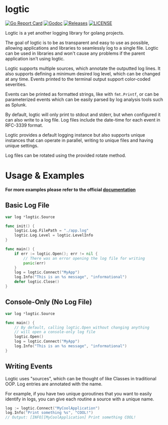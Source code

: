 # logtic

[![Go Report Card](https://goreportcard.com/badge/github.com/ecnepsnai/logtic?style=flat-square)](https://goreportcard.com/report/github.com/ecnepsnai/logtic)
[![Godoc](https://img.shields.io/badge/go-documentation-blue.svg?style=flat-square)](https://pkg.go.dev/github.com/ecnepsnai/logtic)
[![Releases](https://img.shields.io/github/release/ecnepsnai/logtic/all.svg?style=flat-square)](https://github.com/ecnepsnai/logtic/releases)
[![LICENSE](https://img.shields.io/github/license/ecnepsnai/logtic.svg?style=flat-square)](https://github.com/ecnepsnai/logtic/blob/master/LICENSE)

Logtic is a yet another logging library for golang projects.

The goal of logtic is to be as transparent and easy to use as possible, allowing applications and libraries to
seamlessly log to a single file. Logtic can be used in libraries and won't cause any problems if the parent
application isn't using logtic.

Logtic supports multiple sources, which annotate the outputted log lines. It also supports defining a minimum
desired log level, which can be changed at any time. Events printed to the terminal output support color-coded
severities.

Events can be printed as formatted strings, like with `fmt.Printf`, or can be parameterized events which can be
easily parsed by log analysis tools such as Splunk.

By default, logtic will only print to stdout and stderr, but when configured it can also write to a log file. Log
files include the date-time for each event in RFC-3339 format.

Logtic provides a default logging instance but also supports unique instances that can operate in parallel, writing
to unique files and having unique settings.

Log files can be rotated using the provided rotate method.

# Usage & Examples

**For more examples please refer to the official [documentation](https://pkg.go.dev/github.com/ecnepsnai/logtic)**

## Basic Log File

```go
var log *logtic.Source

func init() {
    logtic.Log.FilePath = "./app.log"
    logtic.Log.Level = logtic.LevelInfo
}

func main() {
    if err := logtic.Open(); err != nil {
        // There was an error opening the log file for writing
        panic(err)
    }
    log = logtic.Connect("MyApp")
    log.Info("This is an %s message", "informational")
    defer logtic.Close()
}
```

## Console-Only (No Log File)

```go
var log *logtic.Source

func main() {
    // By default, calling logtic.Open without changing anything
    // will open a console-only log file
    logtic.Open()
    log = logtic.Connect("MyApp")
    log.Info("This is an %s message", "informational")
}
```

## Writing Events

Logtic uses "sources", which can be thought of like Classes in traditional OOP. Log entries are annotated with the
name.

For example, if you have two unique goroutines that you want to easily identify in logs, you can give each routine
a source with a unique name.

```go
log := logtic.Connect("MyCoolApplication")
log.Info("Print something %s", "COOL!")
// Output: [INFO][MyCoolApplication] Print something COOL!
```
